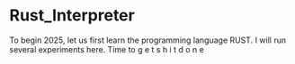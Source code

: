# Rust_Interpreter
To begin 2025, let us first learn the programming language RUST. I will run several experiments here. Time to g e t s h i t d o n e 
